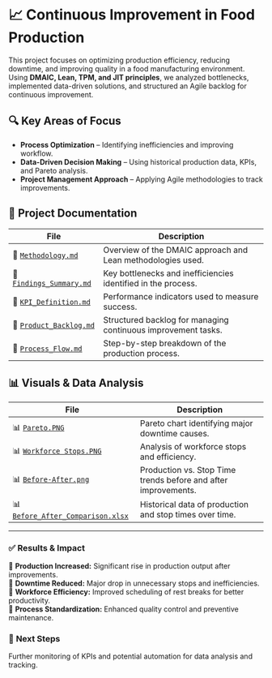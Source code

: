 # 📈 Continuous Improvement in Food Production  

This project focuses on optimizing production efficiency, reducing downtime, and improving quality in a food manufacturing environment. Using **DMAIC, Lean, TPM, and JIT principles**, we analyzed bottlenecks, implemented data-driven solutions, and structured an Agile backlog for continuous improvement.  

## 🔍 **Key Areas of Focus**
- **Process Optimization** – Identifying inefficiencies and improving workflow.  
- **Data-Driven Decision Making** – Using historical production data, KPIs, and Pareto analysis.  
- **Project Management Approach** – Applying Agile methodologies to track improvements.  

## 📂 **Project Documentation**
| File | Description |
|------|------------|
| 📄 [`Methodology.md`](Documentation/Methodology.md) | Overview of the DMAIC approach and Lean methodologies used. |
| 📄 [`Findings_Summary.md`](Documentation/Findings_Summary.md) | Key bottlenecks and inefficiencies identified in the process. |
| 📄 [`KPI_Definition.md`](Documentation/KPI_Definition.md) | Performance indicators used to measure success. |
| 📄 [`Product_Backlog.md`](Documentation/Product_Backlog.md) | Structured backlog for managing continuous improvement tasks. |
| 📄 [`Process_Flow.md`](Documentation/Process_Flow.md) | Step-by-step breakdown of the production process. |

## 📊 **Visuals & Data Analysis**
| File | Description |
|------|------------|
| 📊 [`Pareto.PNG`](Visuals/Pareto.PNG) | Pareto chart identifying major downtime causes. |
| 📊 [`Workforce Stops.PNG`](Visuals/Workforce%20Stops.PNG) | Analysis of workforce stops and efficiency. |
| 📊 [`Before-After.png`](Visuals/Before-After.png) | Production vs. Stop Time trends before and after improvements. |
| 📊 [`Before_After_Comparison.xlsx`](Visuals/Before_After_Comparison.xlsx) | Historical data of production and stop times over time. |

---

### ✅ **Results & Impact**
📌 **Production Increased:** Significant rise in production output after improvements.  
📌 **Downtime Reduced:** Major drop in unnecessary stops and inefficiencies.  
📌 **Workforce Efficiency:** Improved scheduling of rest breaks for better productivity.  
📌 **Process Standardization:** Enhanced quality control and preventive maintenance.  

### 🚀 **Next Steps**
Further monitoring of KPIs and potential automation for data analysis and tracking.  

